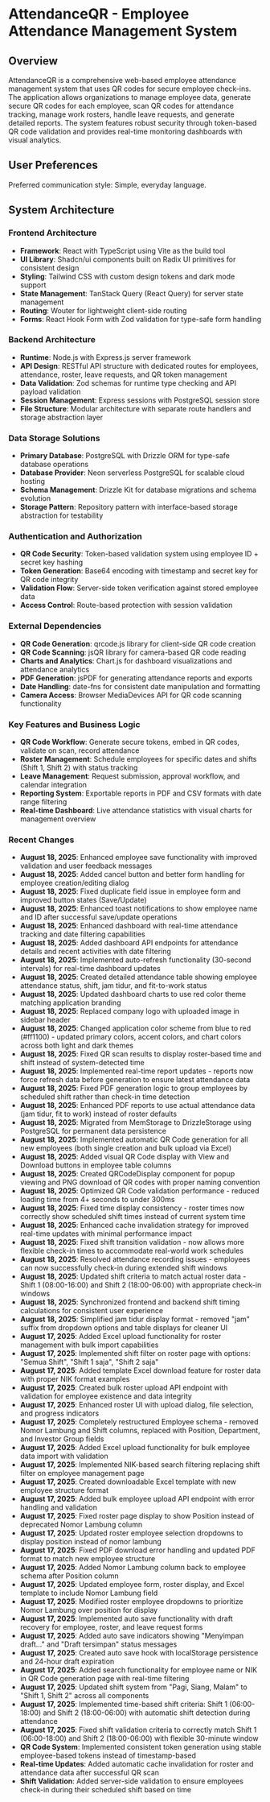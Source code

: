 # AttendanceQR - Employee Attendance Management System

## Overview

AttendanceQR is a comprehensive web-based employee attendance management system that uses QR codes for secure employee check-ins. The application allows organizations to manage employee data, generate secure QR codes for each employee, scan QR codes for attendance tracking, manage work rosters, handle leave requests, and generate detailed reports. The system features robust security through token-based QR code validation and provides real-time monitoring dashboards with visual analytics.

## User Preferences

Preferred communication style: Simple, everyday language.

## System Architecture

### Frontend Architecture
- **Framework**: React with TypeScript using Vite as the build tool
- **UI Library**: Shadcn/ui components built on Radix UI primitives for consistent design
- **Styling**: Tailwind CSS with custom design tokens and dark mode support
- **State Management**: TanStack Query (React Query) for server state management
- **Routing**: Wouter for lightweight client-side routing
- **Forms**: React Hook Form with Zod validation for type-safe form handling

### Backend Architecture
- **Runtime**: Node.js with Express.js server framework
- **API Design**: RESTful API structure with dedicated routes for employees, attendance, roster, leave requests, and QR token management
- **Data Validation**: Zod schemas for runtime type checking and API payload validation
- **Session Management**: Express sessions with PostgreSQL session store
- **File Structure**: Modular architecture with separate route handlers and storage abstraction layer

### Data Storage Solutions
- **Primary Database**: PostgreSQL with Drizzle ORM for type-safe database operations
- **Database Provider**: Neon serverless PostgreSQL for scalable cloud hosting
- **Schema Management**: Drizzle Kit for database migrations and schema evolution
- **Storage Pattern**: Repository pattern with interface-based storage abstraction for testability

### Authentication and Authorization
- **QR Code Security**: Token-based validation system using employee ID + secret key hashing
- **Token Generation**: Base64 encoding with timestamp and secret key for QR code integrity
- **Validation Flow**: Server-side token verification against stored employee data
- **Access Control**: Route-based protection with session validation

### External Dependencies
- **QR Code Generation**: qrcode.js library for client-side QR code creation
- **QR Code Scanning**: jsQR library for camera-based QR code reading
- **Charts and Analytics**: Chart.js for dashboard visualizations and attendance analytics
- **PDF Generation**: jsPDF for generating attendance reports and exports
- **Date Handling**: date-fns for consistent date manipulation and formatting
- **Camera Access**: Browser MediaDevices API for QR code scanning functionality

### Key Features and Business Logic
- **QR Code Workflow**: Generate secure tokens, embed in QR codes, validate on scan, record attendance
- **Roster Management**: Schedule employees for specific dates and shifts (Shift 1, Shift 2) with status tracking
- **Leave Management**: Request submission, approval workflow, and calendar integration
- **Reporting System**: Exportable reports in PDF and CSV formats with date range filtering
- **Real-time Dashboard**: Live attendance statistics with visual charts for management overview

### Recent Changes
- **August 18, 2025**: Enhanced employee save functionality with improved validation and user feedback messages
- **August 18, 2025**: Added cancel button and better form handling for employee creation/editing dialog
- **August 18, 2025**: Fixed duplicate field issue in employee form and improved button states (Save/Update)
- **August 18, 2025**: Enhanced toast notifications to show employee name and ID after successful save/update operations
- **August 18, 2025**: Enhanced dashboard with real-time attendance tracking and date filtering capabilities
- **August 18, 2025**: Added dashboard API endpoints for attendance details and recent activities with date filtering
- **August 18, 2025**: Implemented auto-refresh functionality (30-second intervals) for real-time dashboard updates
- **August 18, 2025**: Created detailed attendance table showing employee attendance status, shift, jam tidur, and fit-to-work status
- **August 18, 2025**: Updated dashboard charts to use red color theme matching application branding
- **August 18, 2025**: Replaced company logo with uploaded image in sidebar header
- **August 18, 2025**: Changed application color scheme from blue to red (#ff1100) - updated primary colors, accent colors, and chart colors across both light and dark themes
- **August 18, 2025**: Fixed QR scan results to display roster-based time and shift instead of system-detected time
- **August 18, 2025**: Implemented real-time report updates - reports now force refresh data before generation to ensure latest attendance data
- **August 18, 2025**: Fixed PDF generation logic to group employees by scheduled shift rather than check-in time detection
- **August 18, 2025**: Enhanced PDF reports to use actual attendance data (jam tidur, fit to work) instead of roster defaults
- **August 18, 2025**: Migrated from MemStorage to DrizzleStorage using PostgreSQL for permanent data persistence
- **August 18, 2025**: Implemented automatic QR Code generation for all new employees (both single creation and bulk upload via Excel)
- **August 18, 2025**: Added visual QR Code display with View and Download buttons in employee table columns
- **August 18, 2025**: Created QRCodeDisplay component for popup viewing and PNG download of QR codes with proper naming convention
- **August 18, 2025**: Optimized QR Code validation performance - reduced loading time from 4+ seconds to under 300ms
- **August 18, 2025**: Fixed time display consistency - roster times now correctly show scheduled shift times instead of current system time
- **August 18, 2025**: Enhanced cache invalidation strategy for improved real-time updates with minimal performance impact
- **August 18, 2025**: Fixed shift transition validation - now allows more flexible check-in times to accommodate real-world work schedules
- **August 18, 2025**: Resolved attendance recording issues - employees can now successfully check-in during extended shift windows
- **August 18, 2025**: Updated shift criteria to match actual roster data - Shift 1 (08:00-16:00) and Shift 2 (18:00-06:00) with appropriate check-in windows
- **August 18, 2025**: Synchronized frontend and backend shift timing calculations for consistent user experience
- **August 18, 2025**: Simplified jam tidur display format - removed "jam" suffix from dropdown options and table displays for cleaner UI
- **August 17, 2025**: Added Excel upload functionality for roster management with bulk import capabilities
- **August 17, 2025**: Implemented shift filter on roster page with options: "Semua Shift", "Shift 1 saja", "Shift 2 saja"  
- **August 17, 2025**: Added template Excel download feature for roster data with proper NIK format examples
- **August 17, 2025**: Created bulk roster upload API endpoint with validation for employee existence and data integrity
- **August 17, 2025**: Enhanced roster UI with upload dialog, file selection, and progress indicators
- **August 17, 2025**: Completely restructured Employee schema - removed Nomor Lambung and Shift columns, replaced with Position, Department, and Investor Group fields
- **August 17, 2025**: Added Excel upload functionality for bulk employee data import with validation
- **August 17, 2025**: Implemented NIK-based search filtering replacing shift filter on employee management page
- **August 17, 2025**: Created downloadable Excel template with new employee structure format
- **August 17, 2025**: Added bulk employee upload API endpoint with error handling and validation
- **August 17, 2025**: Fixed roster page display to show Position instead of deprecated Nomor Lambung column
- **August 17, 2025**: Updated roster employee selection dropdowns to display position instead of nomor lambung
- **August 17, 2025**: Fixed PDF download error handling and updated PDF format to match new employee structure
- **August 17, 2025**: Added Nomor Lambung column back to employee schema after Position column
- **August 17, 2025**: Updated employee form, roster display, and Excel template to include Nomor Lambung field
- **August 17, 2025**: Modified roster employee dropdowns to prioritize Nomor Lambung over position for display
- **August 17, 2025**: Implemented auto save functionality with draft recovery for employee, roster, and leave request forms
- **August 17, 2025**: Added auto save indicators showing "Menyimpan draft..." and "Draft tersimpan" status messages
- **August 17, 2025**: Created auto save hook with localStorage persistence and 24-hour draft expiration
- **August 17, 2025**: Added search functionality for employee name or NIK in QR Code generation page with real-time filtering
- **August 17, 2025**: Updated shift system from "Pagi, Siang, Malam" to "Shift 1, Shift 2" across all components
- **August 17, 2025**: Implemented time-based shift criteria: Shift 1 (06:00-18:00) and Shift 2 (18:00-06:00) with automatic shift detection during attendance
- **August 17, 2025**: Fixed shift validation criteria to correctly match Shift 1 (06:00-18:00) and Shift 2 (18:00-06:00) with flexible 30-minute window
- **QR Code System**: Implemented consistent token generation using stable employee-based tokens instead of timestamp-based
- **Real-time Updates**: Added automatic cache invalidation for roster and attendance data after successful QR scan
- **Shift Validation**: Added server-side validation to ensure employees check-in during their scheduled shift based on time